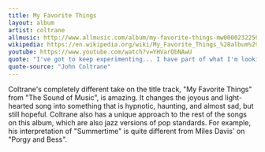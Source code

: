 ```yaml
---
title: My Favorite Things
layout: album
artist: coltrane
allmusic: http://www.allmusic.com/album/my-favorite-things-mw0000232250
wikipedia: https://en.wikipedia.org/wiki/My_Favorite_Things_%28album%29
youtube: https://www.youtube.com/watch?v=YHVarQbNAwU
quote: "I've got to keep experimenting... I have part of what I'm looking for in my grasp, but not all."
quote-source: "John Coltrane"
---
```


Coltrane's completely different take on the title track, "My Favorite Things" from "The Sound of Music", is amazing. It changes the joyous and light-hearted song into something that is hypnotic, haunting, and almost sad, but still hopeful. Coltrane also has a unique approach to the rest of the songs on this album, which are also jazz versions of pop standards. For example, his interpretation of "Summertime" is quite different from Miles Davis' on "Porgy and Bess".
